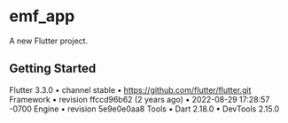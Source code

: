 # emf_app

A new Flutter project.

## Getting Started

Flutter 3.3.0 • channel stable •
https://github.com/flutter/flutter.git
Framework • revision ffccd96b62 (2 years ago)
• 2022-08-29 17:28:57 -0700
Engine • revision 5e9e0e0aa8
Tools • Dart 2.18.0 • DevTools 2.15.0
